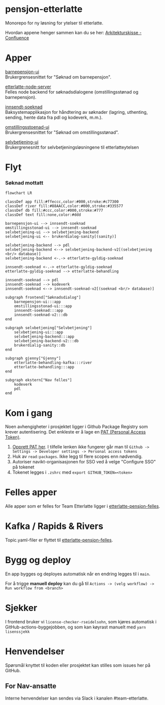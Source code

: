 # pensjon-etterlatte

Monorepo for ny løsning for ytelser til etterlatte.

Hvordan appene henger sammen kan du se
her: [Arkitekturskisse - Confluence](https://confluence.adeo.no/display/TE/Arkitektur)

# Apper

[barnepensjon-ui](apps/barnepensjon-ui) \
Brukergrensesnittet for "Søknad om barnepensjon".

[etterlatte-node-server](apps/etterlatte-node-server) \
Felles node backend for søknadsdialogene (omstillingsstønad og barnepensjon).

[innsendt-soeknad](apps/innsendt-soeknad) \
Baksystemapplikasjon for håndtering av søknader (lagring, uthenting, sending, hente data fra pdl og kodeverk, m.m.).

[omstillingsstoenad-ui](apps/omstillingsstoenad-ui) \
Brukergrensesnittet for "Søknad om omstillingsstønad".

[selvbetjening-ui](apps/selvbetjening-ui) \
Brukergrenesnitt for selvbetjeningsløsningene til etterlatteytelsen

# Flyt

### Søknad mottatt

```mermaid
flowchart LR

classDef app fill:#ffeccc,color:#000,stroke:#c77300
classDef river fill:#88AACC,color:#000,stroke:#335577
classDef db fill:#ccc,color:#000,stroke:#777
classDef text fill:none,color:#ddd

barnepensjon-ui --> innsendt-soeknad
omstillingsstonad-ui --> innsendt-soeknad
selvbetjening-ui --> selvbetjening-backend
selvbetjening-ui <-- brukerdialog-sanity[(sanity)]

selvbetjening-backend --> pdl
selvbetjening-backend <--> selvbetjening-backend-v2[(selvbetjening <br/> database)]
selvbetjening-backend <-.-> etterlatte-gyldig-soeknad

innsendt-soeknad <-.-> etterlatte-gyldig-soeknad
etterlatte-gyldig-soeknad --> etterlatte-behandling

innsendt-soeknad --> pdl
innsendt-soeknad --> kodeverk
innsendt-soeknad <--> innsendt-soeknad-v2[(soeknad <br/> database)]

subgraph frontend["Søknadsdialog"]
    barnepensjon-ui:::app
    omstillingsstonad-ui:::app
    innsendt-soeknad:::app
    innsendt-soeknad-v2:::db
end

subgraph selvbetjening["Selvbetjening"]
    selvbetjening-ui:::app
    selvbetjening-backend:::app
    selvbetjening-backend-v2:::db
    brukerdialig-sanity::db
end

subgraph gjenny["Gjenny"]
    etterlatte-behandling-kafka:::river
    etterlatte-behandling:::app
end

subgraph ekstern["Nav felles"]
    kodeverk
    pdl
end
```

# Kom i gang

Noen avhengigheter i prosjektet ligger i Github Package Registry som krever autentisering. Det enkleste er å lage
en [PAT (Personal Access Token)](https://github.com/settings/tokens).

1. [Opprett PAT her](https://github.com/settings/tokens). I tilfelle lenken ikke fungerer går man
   til `Github -> Settings -> Developer settings -> Personal access tokens`
2. Huk av `read:packages`. Ikke legg til flere scopes enn nødvendig.
3. Autoriser navikt-organisasjonen for SSO ved å velge "Configure SSO" på tokenet
4. Tokenet legges i `.zshrc` med `export GITHUB_TOKEN=<token>`

# Felles apper

Alle apper som er felles for Team Etterlatte ligger
i [etterlatte-pensjon-felles](https://github.com/navikt/pensjon-etterlatte-felles).

# Kafka / Rapids & Rivers

Topic.yaml-filer er flyttet til [etterlatte-pensjon-felles](https://github.com/navikt/pensjon-etterlatte-felles).

# Bygg og deploy

En app bygges og deployes automatisk når en endring legges til i `main`.

For å trigge **manuell deploy** kan du gå til `Actions -> (velg workflow) -> Run workflow from <branch>`

# Sjekker

I frontend bruker vi `license-checker-rseidelsohn`, som kjøres automatisk i GitHub-actions-byggejobben, og som kan
køyrast manuelt med `yarn lisenssjekk`

# Henvendelser

Spørsmål knyttet til koden eller prosjektet kan stilles som issues her på GitHub.

## For Nav-ansatte

Interne henvendelser kan sendes via Slack i kanalen #team-etterlatte.
